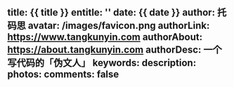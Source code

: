 title: {{ title }}
entitle: ''
date: {{ date }}
author: 托码思
avatar: /images/favicon.png
authorLink: https://www.tangkunyin.com
authorAbout: https://about.tangkunyin.com
authorDesc: 一个写代码的「伪文人」
keywords: 
description: 
photos: 
comments: false
---
